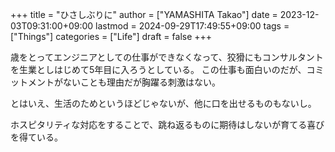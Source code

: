+++
title = "ひさしぶりに"
author = ["YAMASHITA Takao"]
date = 2023-12-03T09:31:00+09:00
lastmod = 2024-09-29T17:49:55+09:00
tags = ["Things"]
categories = ["Life"]
draft = false
+++

歳をとってエンジニアとしての仕事ができなくなって、狡猾にもコンサルタントを生業としはじめて5年目に入ろうとしている。
この仕事も面白いのだが、コミットメントがないことも理由だが胸躍る刺激はない。

とはいえ、生活のためというほどじゃないが、他に口を出せるものもないし。

ホスピタリティな対応をすることで、跳ね返るものに期待はしないが育てる喜びを得ている。
